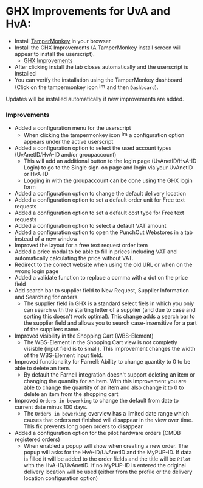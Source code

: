 # GHX Improvements for UvA and HvA:

- Install [TamperMonkey](https://www.tampermonkey.net/) in your browser
- Install the GHX Improvements (A TamperMonkey install screen will appear to install the userscript).
  - [GHX Improvements](https://github.com/rfkortekaas/ghximprovements/blob/master/GHX%20Improvements.user.js?raw=true)
- After clicking install the tab closes automatically and the userscript is installed
- You can verify the installation using the TamperMonkey dashboard (Click on the tampermonkey icon <img width="16" alt="image" src="https://user-images.githubusercontent.com/1042678/146504143-95bfacf3-d9af-4d0d-8490-f43430d86638.png"> and then `Dashboard`). 


Updates will be installed automatically if new improvements are added.

### Improvements
- Added a configuration menu for the userscript
  - When clicking the tampermonkey icon <img width="16" alt="image" src="https://user-images.githubusercontent.com/1042678/146504143-95bfacf3-d9af-4d0d-8490-f43430d86638.png"> a configuration option appears under the active userscript
- Added a configuration option to select the used account types (UvAnetID/HvA-ID and/or groupaccount)
  - This will add an additional button to the login page (UvAnetID/HvA-ID Login) to go to the Single sign-on page and login via your UvAnetID or HvA-ID
  - Logging in with the groupaccount can be done using the GHX login form
- Added a configuration option to change the default delivery location
- Added a configuration option to set a default order unit for Free text requests
- Added a configuration option to set a default cost type for Free text requests
- Added a configuration option to select a default VAT amount
- Added a configuration option to open the PunchOut Webstores in a tab instead of a new window
- Improved the layout for a free text request order item
- Added a price modal to be able to fill in prices including VAT and automatically calculating the price without VAT.
- Redirect to the correct website when using the old URL or when on the wrong login page
- Added a validate function to replace a comma with a dot on the price field
- Add search bar to supplier field to New Request, Supplier Information and Searching for orders.
  - The supplier field in GHX is a standard select fiels in which you only can search with the starting letter of a supplier (and due to case and sorting this doesn't work optimal). This change adds a search bar to the supplier field and allows you to search case-insensitive for a part of the suppliers name.
- Improved visibility in the Shopping Cart (WBS-Element)
  - The WBS-Element in the Shopping Cart view is not completly visisble (input field is to small). This improvement changes the width of the WBS-Element input field. 
- Improved functionality for Farnell: Ability to change quantity to 0 to be able to delete an item. 
  - By default the Farnell integration doesn't support deleting an item or changing the quantity for an item. With this improvement you are able to change the quantity of an item and also change it to 0 to delete an item from the shopping cart
- Improved `Orders in bewerking` to change the default from date to current date minus 100 days.
  - The `Orders in bewerking` overview has a limited date range which causes that orders not finished will disappear in the view over time. This fix prevents long open orders to disappear
- Added a configuration option for the pilot hardware orders (CMDB registered orders)
  - When enabled a popup will show when creating a new order. The popup will asks for the HvA-ID/UvAnetID and the MyPUP-ID. If data is filled it will be added to the order fields and the title will be `Pilot ` with the HvA-ID/UvAnetID. If no MyPUP-ID is entered the original delivery location will be used (either from the profile or the delivery location configuration option)